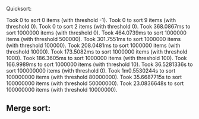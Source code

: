 Quicksort:

Took 0 to sort 0 items (with threshold -1).
Took 0 to sort 9 items (with threshold 0).
Took 0 to sort 2 items (with threshold 0).
Took 368.0867ms to sort 1000000 items (with threshold 0).
Took 464.0739ms to sort 1000000 items (with threshold 500000).
Took 301.7551ms to sort 1000000 items (with threshold 100000).
Took 208.0481ms to sort 1000000 items (with threshold 10000).
Took 173.5082ms to sort 1000000 items (with threshold 1000).
Took 186.3605ms to sort 1000000 items (with threshold 100).
Took 166.9989ms to sort 1000000 items (with threshold 10).
Took 36.5281336s to sort 100000000 items (with threshold 0).
Took 1m0.5530244s to sort 100000000 items (with threshold 80000000).
Took 35.6687715s to sort 100000000 items (with threshold 50000000).
Took 23.0836648s to sort 100000000 items (with threshold 10000000).

Merge sort:
---